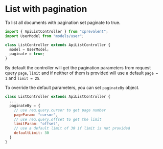 # List with pagination

To list all documents with pagination set paginate to true.

```javascript
import { ApiListController } from "xprevalent";
import UserModel from "models/user";

class ListController extends ApiListController {
  model = UserModel;
  paginate = true;
}
```

By default the controller will get the pagination parameters from request query `page`, `limit` and if neither of them is provided will use a default `page = 1` and `limit = 25`.

To override the default parameters, you can set `paginateBy` object.

```javascript
class ListController extends ApiListController {
  ...
  paginateBy = {
    // use req.query.cursor to get page number
    pageParam: "cursor",
    // use req.query.offset to get the limit
    limitParam: "offset",
    // use a default limit of 30 if limit is not provided
    defaultLimit: 30
  }
}
```
